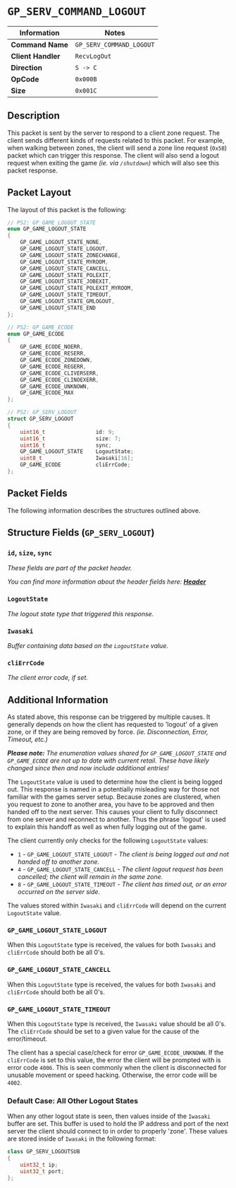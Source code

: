 # `GP_SERV_COMMAND_LOGOUT`

| Information               | Notes |
|---                        |---    |
| **Command Name**          | `GP_SERV_COMMAND_LOGOUT` |
| **Client Handler**        | `RecvLogOut` |
| **Direction**             | `S -> C` |
| **OpCode**                | `0x000B` |
| **Size**                  | `0x001C` |

## Description

This packet is sent by the server to respond to a client zone request. The client sends different kinds of requests related to this packet. For example, when walking between zones, the client will send a zone line request (`0x5B`) packet which can trigger this response. The client will also send a logout request when exiting the game _(ie. via `/shutdown`)_ which will also see this packet response.

## Packet Layout

The layout of this packet is the following:

```cpp
// PS2: GP_GAME_LOGOUT_STATE
enum GP_GAME_LOGOUT_STATE
{
    GP_GAME_LOGOUT_STATE_NONE,
    GP_GAME_LOGOUT_STATE_LOGOUT,
    GP_GAME_LOGOUT_STATE_ZONECHANGE,
    GP_GAME_LOGOUT_STATE_MYROOM,
    GP_GAME_LOGOUT_STATE_CANCELL,
    GP_GAME_LOGOUT_STATE_POLEXIT,
    GP_GAME_LOGOUT_STATE_JOBEXIT,
    GP_GAME_LOGOUT_STATE_POLEXIT_MYROOM,
    GP_GAME_LOGOUT_STATE_TIMEOUT,
    GP_GAME_LOGOUT_STATE_GMLOGOUT,
    GP_GAME_LOGOUT_STATE_END
};

// PS2: GP_GAME_ECODE
enum GP_GAME_ECODE
{
    GP_GAME_ECODE_NOERR,
    GP_GAME_ECODE_RESERR,
    GP_GAME_ECODE_ZONEDOWN,
    GP_GAME_ECODE_REGERR,
    GP_GAME_ECODE_CLIVERSERR,
    GP_GAME_ECODE_CLINOEXERR,
    GP_GAME_ECODE_UNKNOWN,
    GP_GAME_ECODE_MAX
};

// PS2: GP_SERV_LOGOUT
struct GP_SERV_LOGOUT
{
    uint16_t                id: 9;
    uint16_t                size: 7;
    uint16_t                sync;
    GP_GAME_LOGOUT_STATE    LogoutState;
    uint8_t                 Iwasaki[16];
    GP_GAME_ECODE           cliErrCode;
};
```

## Packet Fields

The following information describes the structures outlined above.

## Structure Fields (`GP_SERV_LOGOUT`)

### `id`, `size`, `sync`

_These fields are part of the packet header._

_You can find more information about the header fields here: [**Header**](/world/HEADER.md)_

### `LogoutState`

_The logout state type that triggered this response._

### `Iwasaki`

_Buffer containing data based on the `LogoutState` value._

### `cliErrCode`

_The client error code, if set._

## Additional Information

As stated above, this response can be triggered by multiple causes. It generally depends on how the client has requested to 'logout' of a given zone, or if they are being removed by force. _(ie. Disconnection, Error, Timeout, etc.)_

_**Please note:** The enumeration values shared for `GP_GAME_LOGOUT_STATE` and `GP_GAME_ECODE` are not up to date with current retail. These have likely changed since then and now include additional entries!_

The `LogoutState` value is used to determine how the client is being logged out. This response is named in a potentially misleading way for those not familiar with the games server setup. Because zones are clustered, when you request to zone to another area, you have to be approved and then handed off to the next server. This causes your client to fully disconnect from one server and reconnect to another. Thus the phrase 'logout' is used to explain this handoff as well as when fully logging out of the game.

The client currently only checks for the following `LogoutState` values:

  - `1` - `GP_GAME_LOGOUT_STATE_LOGOUT` - _The client is being logged out and not handed off to another zone._
  - `4` - `GP_GAME_LOGOUT_STATE_CANCELL` - _The client logout request has been cancelled; the client will remain in the same zone._
  - `8` - `GP_GAME_LOGOUT_STATE_TIMEOUT` - _The client has timed out, or an error occurred on the server side._

The values stored within `Iwasaki` and `cliErrCode` will depend on the current `LogoutState` value.

### `GP_GAME_LOGOUT_STATE_LOGOUT`

When this `LogoutState` type is received, the values for both `Iwasaki` and `cliErrCode` should both be all 0's.

### `GP_GAME_LOGOUT_STATE_CANCELL`

When this `LogoutState` type is received, the values for both `Iwasaki` and `cliErrCode` should both be all 0's.

### `GP_GAME_LOGOUT_STATE_TIMEOUT`

When this `LogoutState` type is received, the `Iwasaki` value should be all 0's. The `cliErrCode` should be set to a given value for the cause of the error/timeout.

The client has a special case/check for error `GP_GAME_ECODE_UNKNOWN`. If the `cliErrCode` is set to this value, the error the client will be prompted with is error code `4006`. This is seen commonly when the client is disconnected for unusable movement or speed hacking. Otherwise, the error code will be `4002`.

### Default Case: All Other Logout States

When any other logout state is seen, then values inside of the `Iwasaki` buffer are set. This buffer is used to hold the IP address and port of the next server the client should connect to in order to properly 'zone'. These values are stored inside of `Iwasaki` in the following format:

```cpp
class GP_SERV_LOGOUTSUB
{
    uint32_t ip;
    uint32_t port;
};
```
